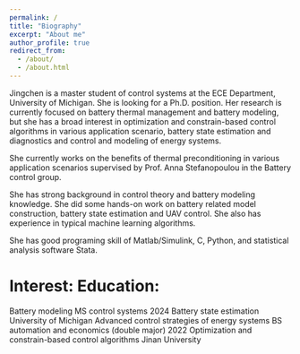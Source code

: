 ```yaml
---
permalink: /
title: "Biography"
excerpt: "About me"
author_profile: true
redirect_from: 
  - /about/
  - /about.html
---
```

Jingchen is a master student of control systems at the ECE Department, University of Michigan. She is looking for a Ph.D. position. Her research is currently focused on battery thermal management and battery modeling, but she has a broad interest in optimization and constrain-based control algorithms in various application scenario, battery state estimation and diagnostics and control and modeling of energy systems.

She currently works on the benefits of thermal preconditioning in various application scenarios supervised by Prof. Anna Stefanopoulou in the Battery control group.

She has strong background in control theory and battery modeling knowledge. She did some hands-on work on battery related model construction, battery state estimation and UAV control. She also has experience in typical machine learning algorithms.

She has good programing skill of Matlab/Simulink, C, Python, and statistical analysis software Stata.

Interest:                                                                                       Education:
======
Battery modeling                                                                                MS control systems 2024
Battery state estimation                                                                        University of Michigan
Advanced control strategies of energy systems                                                   BS automation and economics (double major) 2022
Optimization and constrain-based control algorithms                                             Jinan University



